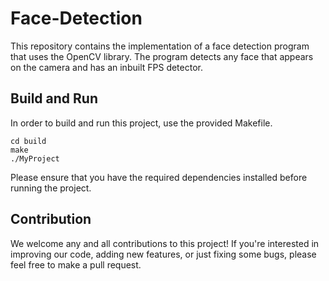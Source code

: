 # Face-Detection
This repository contains the implementation of a face detection program that uses the OpenCV library. The program detects any face that appears on the camera and has an inbuilt FPS detector.

## Build and Run
In order to build and run this project, use the provided Makefile.
```
cd build
make
./MyProject
```

Please ensure that you have the required dependencies installed before running the project.

## Contribution
We welcome any and all contributions to this project! If you're interested in improving our code, adding new features, or just fixing some bugs, please feel free to make a pull request.

